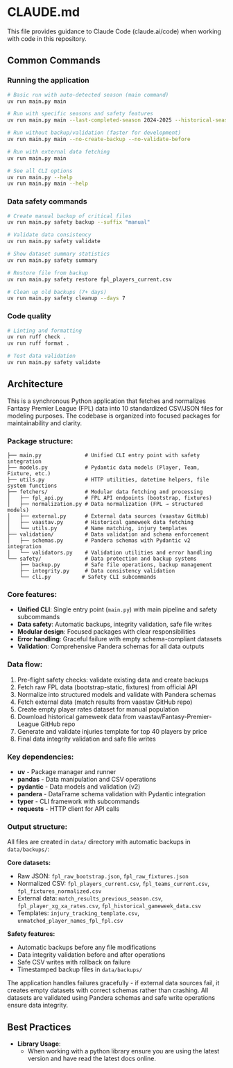 # CLAUDE.md

This file provides guidance to Claude Code (claude.ai/code) when working with code in this repository.

## Common Commands

### Running the application
```bash
# Basic run with auto-detected season (main command)
uv run main.py main

# Run with specific seasons and safety features
uv run main.py main --last-completed-season 2024-2025 --historical-season 2023-24

# Run without backup/validation (faster for development)
uv run main.py main --no-create-backup --no-validate-before

# Run with external data fetching
uv run main.py main

# See all CLI options
uv run main.py --help
uv run main.py main --help
```

### Data safety commands
```bash
# Create manual backup of critical files
uv run main.py safety backup --suffix "manual"

# Validate data consistency 
uv run main.py safety validate

# Show dataset summary statistics
uv run main.py safety summary

# Restore file from backup
uv run main.py safety restore fpl_players_current.csv

# Clean up old backups (7+ days)
uv run main.py safety cleanup --days 7
```

### Code quality
```bash
# Linting and formatting
uv run ruff check .
uv run ruff format .

# Test data validation 
uv run main.py safety validate
```

## Architecture

This is a synchronous Python application that fetches and normalizes Fantasy Premier League (FPL) data into 10 standardized CSV/JSON files for modeling purposes. The codebase is organized into focused packages for maintainability and clarity.

### Package structure:
```
├── main.py              # Unified CLI entry point with safety integration
├── models.py            # Pydantic data models (Player, Team, Fixture, etc.)
├── utils.py             # HTTP utilities, datetime helpers, file system functions
├── fetchers/            # Modular data fetching and processing
│   ├── fpl_api.py       # FPL API endpoints (bootstrap, fixtures)
│   ├── normalization.py # Data normalization (FPL → structured models)
│   ├── external.py      # External data sources (vaastav GitHub)
│   ├── vaastav.py       # Historical gameweek data fetching
│   └── utils.py         # Name matching, injury templates
├── validation/          # Data validation and schema enforcement
│   ├── schemas.py       # Pandera schemas with Pydantic v2 integration
│   └── validators.py    # Validation utilities and error handling
└── safety/              # Data protection and backup systems
    ├── backup.py        # Safe file operations, backup management
    ├── integrity.py     # Data consistency validation
    └── cli.py          # Safety CLI subcommands
```

### Core features:
- **Unified CLI**: Single entry point (`main.py`) with main pipeline and safety subcommands  
- **Data safety**: Automatic backups, integrity validation, safe file writes
- **Modular design**: Focused packages with clear responsibilities
- **Error handling**: Graceful failure with empty schema-compliant datasets
- **Validation**: Comprehensive Pandera schemas for all data outputs

### Data flow:
1. Pre-flight safety checks: validate existing data and create backups
2. Fetch raw FPL data (bootstrap-static, fixtures) from official API
3. Normalize into structured models and validate with Pandera schemas
4. Fetch external data (match results from vaastav GitHub repo)
5. Create empty player rates dataset for manual population
6. Download historical gameweek data from vaastav/Fantasy-Premier-League GitHub repo
7. Generate and validate injuries template for top 40 players by price
8. Final data integrity validation and safe file writes

### Key dependencies:
- **uv** - Package manager and runner  
- **pandas** - Data manipulation and CSV operations
- **pydantic** - Data models and validation (v2)
- **pandera** - DataFrame schema validation with Pydantic integration
- **typer** - CLI framework with subcommands
- **requests** - HTTP client for API calls

### Output structure:
All files are created in `data/` directory with automatic backups in `data/backups/`:

**Core datasets:**
- Raw JSON: `fpl_raw_bootstrap.json`, `fpl_raw_fixtures.json`
- Normalized CSV: `fpl_players_current.csv`, `fpl_teams_current.csv`, `fpl_fixtures_normalized.csv`
- External data: `match_results_previous_season.csv`, `fpl_player_xg_xa_rates.csv`, `fpl_historical_gameweek_data.csv`
- Templates: `injury_tracking_template.csv`, `unmatched_player_names_fpl_fpl.csv`

**Safety features:**
- Automatic backups before any file modifications
- Data integrity validation before and after operations  
- Safe CSV writes with rollback on failure
- Timestamped backup files in `data/backups/`

The application handles failures gracefully - if external data sources fail, it creates empty datasets with correct schemas rather than crashing. All datasets are validated using Pandera schemas and safe write operations ensure data integrity.

## Best Practices

- **Library Usage**:
  - When working with a python library ensure you are using the latest version and have read the latest docs online.